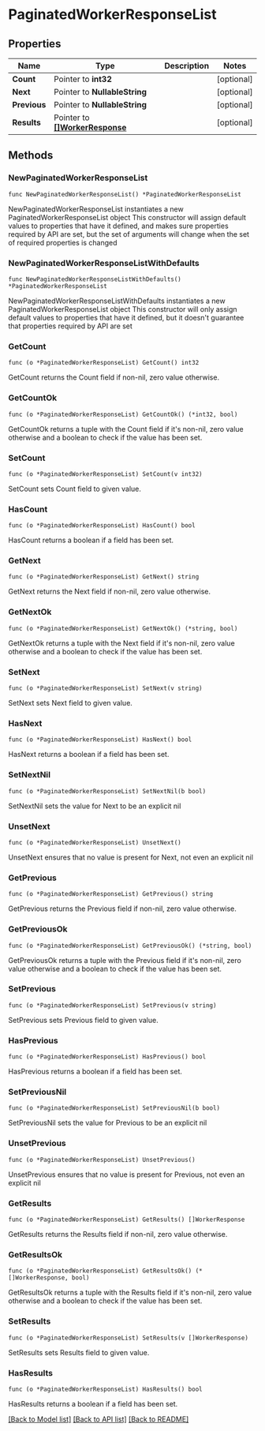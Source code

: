 # PaginatedWorkerResponseList

## Properties

Name | Type | Description | Notes
------------ | ------------- | ------------- | -------------
**Count** | Pointer to **int32** |  | [optional] 
**Next** | Pointer to **NullableString** |  | [optional] 
**Previous** | Pointer to **NullableString** |  | [optional] 
**Results** | Pointer to [**[]WorkerResponse**](WorkerResponse.md) |  | [optional] 

## Methods

### NewPaginatedWorkerResponseList

`func NewPaginatedWorkerResponseList() *PaginatedWorkerResponseList`

NewPaginatedWorkerResponseList instantiates a new PaginatedWorkerResponseList object
This constructor will assign default values to properties that have it defined,
and makes sure properties required by API are set, but the set of arguments
will change when the set of required properties is changed

### NewPaginatedWorkerResponseListWithDefaults

`func NewPaginatedWorkerResponseListWithDefaults() *PaginatedWorkerResponseList`

NewPaginatedWorkerResponseListWithDefaults instantiates a new PaginatedWorkerResponseList object
This constructor will only assign default values to properties that have it defined,
but it doesn't guarantee that properties required by API are set

### GetCount

`func (o *PaginatedWorkerResponseList) GetCount() int32`

GetCount returns the Count field if non-nil, zero value otherwise.

### GetCountOk

`func (o *PaginatedWorkerResponseList) GetCountOk() (*int32, bool)`

GetCountOk returns a tuple with the Count field if it's non-nil, zero value otherwise
and a boolean to check if the value has been set.

### SetCount

`func (o *PaginatedWorkerResponseList) SetCount(v int32)`

SetCount sets Count field to given value.

### HasCount

`func (o *PaginatedWorkerResponseList) HasCount() bool`

HasCount returns a boolean if a field has been set.

### GetNext

`func (o *PaginatedWorkerResponseList) GetNext() string`

GetNext returns the Next field if non-nil, zero value otherwise.

### GetNextOk

`func (o *PaginatedWorkerResponseList) GetNextOk() (*string, bool)`

GetNextOk returns a tuple with the Next field if it's non-nil, zero value otherwise
and a boolean to check if the value has been set.

### SetNext

`func (o *PaginatedWorkerResponseList) SetNext(v string)`

SetNext sets Next field to given value.

### HasNext

`func (o *PaginatedWorkerResponseList) HasNext() bool`

HasNext returns a boolean if a field has been set.

### SetNextNil

`func (o *PaginatedWorkerResponseList) SetNextNil(b bool)`

 SetNextNil sets the value for Next to be an explicit nil

### UnsetNext
`func (o *PaginatedWorkerResponseList) UnsetNext()`

UnsetNext ensures that no value is present for Next, not even an explicit nil
### GetPrevious

`func (o *PaginatedWorkerResponseList) GetPrevious() string`

GetPrevious returns the Previous field if non-nil, zero value otherwise.

### GetPreviousOk

`func (o *PaginatedWorkerResponseList) GetPreviousOk() (*string, bool)`

GetPreviousOk returns a tuple with the Previous field if it's non-nil, zero value otherwise
and a boolean to check if the value has been set.

### SetPrevious

`func (o *PaginatedWorkerResponseList) SetPrevious(v string)`

SetPrevious sets Previous field to given value.

### HasPrevious

`func (o *PaginatedWorkerResponseList) HasPrevious() bool`

HasPrevious returns a boolean if a field has been set.

### SetPreviousNil

`func (o *PaginatedWorkerResponseList) SetPreviousNil(b bool)`

 SetPreviousNil sets the value for Previous to be an explicit nil

### UnsetPrevious
`func (o *PaginatedWorkerResponseList) UnsetPrevious()`

UnsetPrevious ensures that no value is present for Previous, not even an explicit nil
### GetResults

`func (o *PaginatedWorkerResponseList) GetResults() []WorkerResponse`

GetResults returns the Results field if non-nil, zero value otherwise.

### GetResultsOk

`func (o *PaginatedWorkerResponseList) GetResultsOk() (*[]WorkerResponse, bool)`

GetResultsOk returns a tuple with the Results field if it's non-nil, zero value otherwise
and a boolean to check if the value has been set.

### SetResults

`func (o *PaginatedWorkerResponseList) SetResults(v []WorkerResponse)`

SetResults sets Results field to given value.

### HasResults

`func (o *PaginatedWorkerResponseList) HasResults() bool`

HasResults returns a boolean if a field has been set.


[[Back to Model list]](../README.md#documentation-for-models) [[Back to API list]](../README.md#documentation-for-api-endpoints) [[Back to README]](../README.md)


